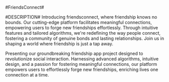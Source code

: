 #FriendsConnect#

#DESCRIPTION#
Introducing friendsconnect, where friendship knows no bounds. Our cutting-edge platform facilitates meaningful connections, empowering users to forge new friendships effortlessly. Through intuitive features and tailored algorithms, we're redefining the way people connect, fostering a community of genuine bonds and lasting relationships. Join us in shaping a world where friendship is just a tap away.

Presenting our groundbreaking friendship app project designed to revolutionize social interaction. Harnessing advanced algorithms, intuitive design, and a passion for fostering meaningful connections, our platform empowers users to effortlessly forge new friendships, enriching lives one connection at a time.


